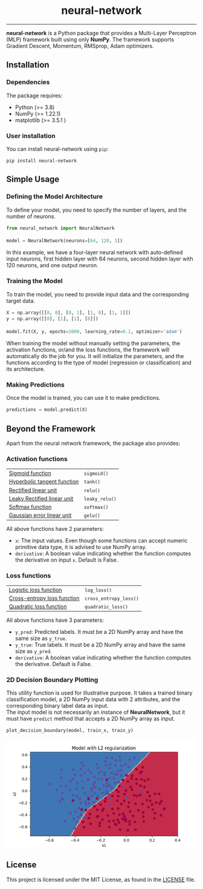 <h1 align="center">neural-network</h1>

---
**neural-network** is a Python package that provides a Multi-Layer Perceptron (MLP) 
framework built using only **NumPy**. The framework supports Gradient Descent, Momentum, RMSprop, Adam optimizers.

## Installation

### Dependencies
The package requires:
* Python (>= 3.8)
* NumPy (>= 1.22.1)
* matplotlib (>= 3.5.1 )

### User installation
You can install neural-network using `pip`:
```
pip install neural-network
```

## Simple Usage

### Defining the Model Architecture
To define your model, you need to specify the number of layers, and the number of neurons.
```python
from neural_network import NeuralNetwork

model = NeuralNetwork(neurons=[64, 120, 1])
```
In this example, we have a four-layer neural network with auto-defined input neurons, 
first hidden layer with 64 neurons, second hidden layer with 120 neurons, and one output neuron.

### Training the Model
To train the model, you need to provide input data and the corresponding target data.
```python
X = np.array([[0, 0], [0, 1], [1, 0], [1, 1]])
y = np.array([[0], [1], [1], [0]])

model.fit(X, y, epochs=1000, learning_rate=0.1, optimizer='adam')
```
When training the model without manually setting the parameters, the activation functions, or/and the loss functions,
the framework will automatically do the job for you.
It will initialize the parameters, and the functions according to the type of model (regression or classification) and
its architecture.

### Making Predictions
Once the model is trained, you can use it to make predictions.
```python
predictions = model.predict(X)
```

## Beyond the Framework
Apart from the neural network framework, the package also provides:
### Activation functions
<table>
<tr>
    <td><a href="https://en.wikipedia.org/wiki/Sigmoid_function">Sigmoid function</a></td>
    <td><code>sigmoid()</code></td>
</tr>
<tr>
    <td><a href="https://www.medcalc.org/manual/tanh-function.php">Hyperbolic tangent function</a></td>
    <td><code>tanh()</code></td>
</tr>
<tr>
    <td><a href="https://paperswithcode.com/method/relu">Rectified linear unit</a></td>
    <td><code>relu()</code></td>
</tr>
<tr>
    <td><a href="https://paperswithcode.com/method/leaky-relu">Leaky Rectified linear unit</a></td>
    <td><code>leaky_relu()</code></td>
</tr>
<tr>
    <td><a href="https://en.wikipedia.org/wiki/Softmax_function">Softmax function</a></td>
    <td><code>softmax()</code></td>
</tr>
<tr>
    <td><a href="https://paperswithcode.com/method/gelu">Gaussian error linear unit</a></td>
    <td><code>gelu()</code></td>
</tr>
</table>

All above functions have 2 parameters:
* `x`: The input values. Even though some functions can accept numeric primitive data type,
  it is advised to use NumPy array.
* `derivative`: A boolean value indicating whether the function computes the derivative on input `x`. Default is False.

### Loss functions
<table>
<tr>
    <td><a href="">Logistic loss function</a></td>
    <td><code>log_loss()</code></td>
</tr>
<tr>
    <td><a href="">Cross-entropy loss function</a></td>
    <td><code>cross_entropy_loss()</code></td>
</tr>
<tr>
    <td><a href="">Quadratic loss function</a></td>
    <td><code>quadratic_loss()</code></td>
</tr>
</table>

All above functions have 3 parameters:
* `y_pred`: Predicted labels. It must be a 2D NumPy array and have the same size as `y_true`.
* `y_true`: True labels. It must be a 2D NumPy array and have the same size as `y_pred`.
* `derivative`: A boolean value indicating whether the function computes the derivative. Default is False.

### 2D Decision Boundary Plotting
This utility function is used for illustrative purpose. It takes a trained binary classification model, 
a 2D NumPy input data with 2 attributes, and the corresponding binary label data as input. \
The input model is not necessarily an instance of **NeuralNetwork**, but it must have `predict`
method that accepts a 2D NumPy array as input.
```python
plot_decision_boundary(model, train_x, train_y)
```
<p align="center">
  <img src="img/Figure_1.png">
</p>

## License
This project is licensed under the MIT License, as found in the [LICENSE](LICENSE) file.